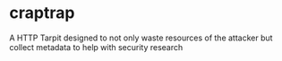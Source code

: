 # craptrap
A HTTP Tarpit designed to not only waste resources of the attacker but collect metadata to help with security research
